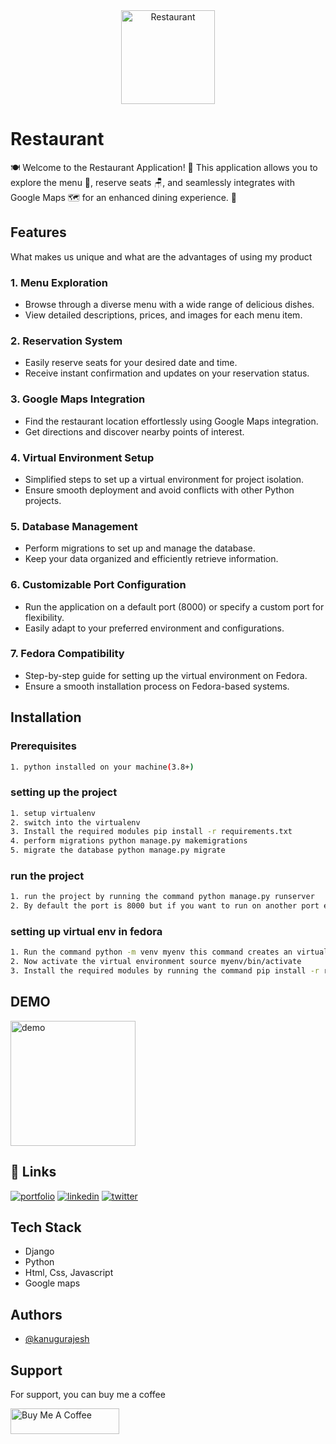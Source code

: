 <div align="center">
  <img src="https://github.com/kanugurajesh/Restaurant/assets/120458029/38824a97-4cc0-4a16-9d7b-42ca6c0604bd" alt="Restaurant" width="150" height="150">
</div>

# Restaurant

🍽️ Welcome to the Restaurant Application! 🍣 This application allows you to explore the menu 📜, reserve seats 🪑, and seamlessly integrates with Google Maps 🗺️ for an enhanced dining experience. 🌟

## Features
What makes us unique and what are the advantages of using my product

### 1. Menu Exploration
- Browse through a diverse menu with a wide range of delicious dishes.
- View detailed descriptions, prices, and images for each menu item.

### 2. Reservation System
- Easily reserve seats for your desired date and time.
- Receive instant confirmation and updates on your reservation status.

### 3. Google Maps Integration
- Find the restaurant location effortlessly using Google Maps integration.
- Get directions and discover nearby points of interest.

### 4. Virtual Environment Setup
- Simplified steps to set up a virtual environment for project isolation.
- Ensure smooth deployment and avoid conflicts with other Python projects.

### 5. Database Management
- Perform migrations to set up and manage the database.
- Keep your data organized and efficiently retrieve information.

### 6. Customizable Port Configuration
- Run the application on a default port (8000) or specify a custom port for flexibility.
- Easily adapt to your preferred environment and configurations.

### 7. Fedora Compatibility
- Step-by-step guide for setting up the virtual environment on Fedora.
- Ensure a smooth installation process on Fedora-based systems.

## Installation

### Prerequisites
```bash
1. python installed on your machine(3.8+)
```

### setting up the project
```bash
1. setup virtualenv
2. switch into the virtualenv
3. Install the required modules pip install -r requirements.txt
4. perform migrations python manage.py makemigrations
5. migrate the database python manage.py migrate
```

### run the project
```bash
1. run the project by running the command python manage.py runserver
2. By default the port is 8000 but if you want to run on another port enter the port number after the runserver ( e.g python manage.py runserver 8001 it runs the project on 8001 port )
```

### setting up virtual env in fedora
```bash
1. Run the command python -m venv myenv this command creates an virtual environment
2. Now activate the virtual environment source myenv/bin/activate
3. Install the required modules by running the command pip install -r requirements.txt
```

## DEMO
<a href="https://youtu.be/Q5FUZfroKzA?feature=shared"><img src="https://github.com/kanugurajesh/Restaurant/assets/120458029/b3e6e45a-943e-4c2e-8fa4-9b8a09ff46bc" alt="demo" width="200" height="200"/></a>

## 🔗 Links
[![portfolio](https://img.shields.io/badge/my_portfolio-000?style=for-the-badge&logo=ko-fi&logoColor=white)](https://rajeshportfolio.me/)
[![linkedin](https://img.shields.io/badge/linkedin-0A66C2?style=for-the-badge&logo=linkedin&logoColor=white)](https://www.linkedin.com/in/rajesh-kanugu-aba8a3254/)
[![twitter](https://img.shields.io/badge/twitter-1DA1F2?style=for-the-badge&logo=twitter&logoColor=white)](https://twitter.com/exploringengin1)

## Tech Stack

- Django
- Python
- Html, Css, Javascript
- Google maps
  
## Authors

- [@kanugurajesh](https://github.com/kanugurajesh)

## Support

For support, you can buy me a coffee

<a href="https://www.buymeacoffee.com/kanugurajen" target="_blank"><img src="https://cdn.buymeacoffee.com/buttons/default-orange.png" alt="Buy Me A Coffee" height="41" width="174"></a>

